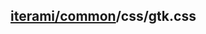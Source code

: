 [iterami/common](https://github.com/iterami/Documentation.htm/blob/gh-pages/common/README.md)/css/gtk.css
---------------------------------------------------------------------------------------------------------
